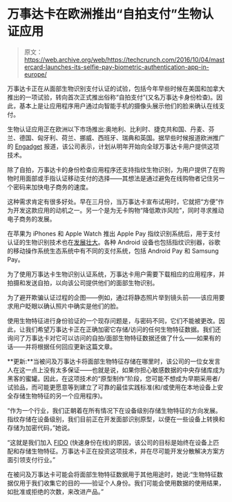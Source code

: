 # 万事达卡在欧洲推出“自拍支付”生物认证应用 

> 原文：<https://web.archive.org/web/https://techcrunch.com/2016/10/04/mastercard-launches-its-selfie-pay-biometric-authentication-app-in-europe/>

万事达卡正在从面部生物识别支付认证的试验，包括今年早些时候在美国和加拿大推出的一项试验，转向首次正式推出俗称“自拍支付”(又名万事达卡身份检查)。因此，基本上是让应用程序用户通过向智能手机的摄像头展示他们的脸来确认在线支付。

生物认证应用正在欧洲以下市场推出:奥地利、比利时、捷克共和国、丹麦、芬兰、德国、匈牙利、荷兰、挪威、西班牙、瑞典和英国。据早些时候报道欧洲推广的 [Engadget](https://web.archive.org/web/20221206032851/https://www.engadget.com/2016/10/04/mastercard-online-selfie-pay-europe/) 报道，该公司表示，计划从明年开始向全球万事达卡用户提供这项技术。

除了自拍，万事达卡的身份检查应用程序还支持指纹生物识别，为用户提供了在购物时用面部或手指认证移动支付的选择——其想法是通过避免在线购物者记住另一个密码来加快电子商务的速度。

这种需求肯定有很多好处。早在三月份，当万事达卡宣布试用时，它就把“方便”作为开发这款应用的动机之一。另一个是为无卡购物“降低欺诈风险”，同时寻求推动电子商务的发展。

在苹果为 iPhones 和 Apple Watch 推出 Apple Pay 指纹识别系统后，用于支付认证的生物识别技术也在[发展壮大](https://web.archive.org/web/20221206032851/https://beta.techcrunch.com/2016/05/26/apple-is-working-rapidly-to-launch-apple-pay-in-more-countries-in-asia-and-europe/)。各种 Android 设备也包括指纹识别器，谷歌的移动操作系统生态系统中有不同的支付系统，包括 Android Pay 和 Samsung Pay。

为了使用万事达卡生物识别认证系统，万事达卡用户需要下载相应的应用程序，并拍摄和发送自拍，以向该公司提供他们的面部生物识别。

为了避开欺骗认证过程的企图——例如，通过将静态照片举到镜头前——该应用要求用户眨眼以确认照片中确实是他们的脸。

使用生物特征进行身份验证的一个现存问题是，与密码不同，它们不能被更改。因此，让我们希望万事达卡正在正确加密它存储/访问的任何生物特征数据。我们还询问了万事达卡对它可以访问的自拍/面部生物特征数据还做了什么——如果有的话——并将根据任何回应更新这篇文章。

**更新:**当被问及万事达卡将面部生物特征存储在哪里时，该公司的一位女发言人在这一点上没有太多保证——也就是说，如果你担心敏感数据的中央存储库成为黑客的蜜罐。因此，在这项技术的“原型制作”阶段，您可能不想成为早期采用者/试验品，而可能更愿意等到建立了可靠的最佳实践标准(和/或使用在本地设备上安全存储生物特征的另一个应用程序)。

“作为一个行业，我们正朝着在所有情况下在设备级别存储生物特征的方向发展。指纹存储在设备级别，我们目前正在开发面部识别原型，以便在一些设备上转换和存储为加密代码，”她说。

“这就是我们加入 [FIDO](https://web.archive.org/web/20221206032851/https://fidoalliance.org/) (快速身份在线)的原因，该公司的目标是始终在设备上匹配和存储生物特征。万事达卡正在投资这项技术，并在尽可能开发分散解决方案方面引领支付行业。”

在被问及万事达卡可能会将面部生物特征数据用于其他用途时，她说:“生物特征数据仅用于我们收集它的目的——验证个人身份。我们可能会使用数据的使用结果，如批准或拒绝的次数，来改进产品。”